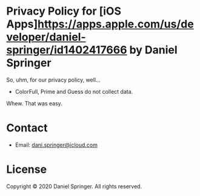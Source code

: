 # Privacy Policy for [iOS Apps]https://apps.apple.com/us/developer/daniel-springer/id1402417666 by Daniel Springer

So, uhm, for our privacy policy, well...
- ColorFull, Prime and Guess do not collect data.

Whew. That was easy.

# Contact
- Email: dani.springer@icloud.com

# License
Copyright © 2020 Daniel Springer. All rights reserved.
